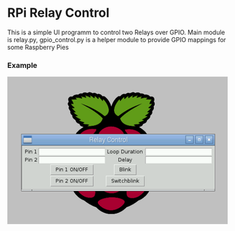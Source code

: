 # RPi Relay Control

This is a simple UI programm to control two Relays over GPIO. Main module is relay.py, gpio_control.py is a helper module to provide GPIO mappings for some Raspberry Pies

### Example
![Alt text](RelayControl.png?raw=true "Title")